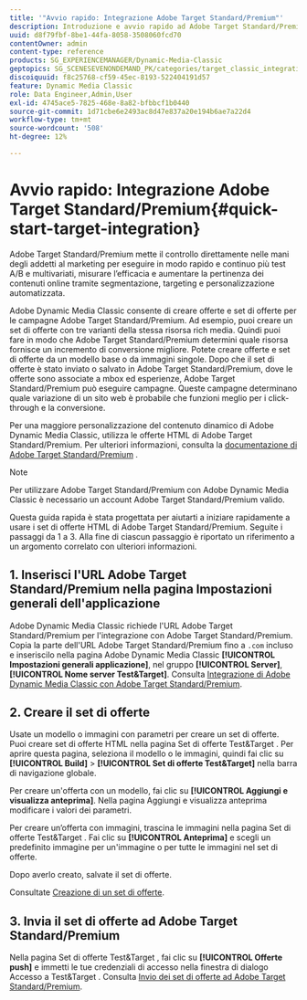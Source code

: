 ```yaml
---
title: '"Avvio rapido: Integrazione Adobe Target Standard/Premium"'
description: Introduzione e avvio rapido ad Adobe Target Standard/Premium per aiutarti a iniziare rapidamente a usare le tecniche di integrazione di Adobe Target Standard/Premium.
uuid: d8f79fbf-8be1-44fa-8058-3508060fcd70
contentOwner: admin
content-type: reference
products: SG_EXPERIENCEMANAGER/Dynamic-Media-Classic
geptopics: SG_SCENESEVENONDEMAND_PK/categories/target_classic_integration
discoiquuid: f8c25768-cf59-45ec-8193-522404191d57
feature: Dynamic Media Classic
role: Data Engineer,Admin,User
exl-id: 4745ace5-7825-468e-8a82-bfbbcf1b0440
source-git-commit: 1d71cbe6e2493ac8d47e837a20e194b6ae7a22d4
workflow-type: tm+mt
source-wordcount: '508'
ht-degree: 12%

---
```


# Avvio rapido: Integrazione Adobe Target Standard/Premium{#quick-start-target-integration}

Adobe Target Standard/Premium mette il controllo direttamente nelle mani degli addetti al marketing per eseguire in modo rapido e continuo più test A/B e multivariati, misurare l’efficacia e aumentare la pertinenza dei contenuti online tramite segmentazione, targeting e personalizzazione automatizzata.

Adobe Dynamic Media Classic consente di creare offerte e set di offerte per le campagne Adobe Target Standard/Premium. Ad esempio, puoi creare un set di offerte con tre varianti della stessa risorsa rich media. Quindi puoi fare in modo che Adobe Target Standard/Premium determini quale risorsa fornisce un incremento di conversione migliore. Potete creare offerte e set di offerte da un modello base o da immagini singole. Dopo che il set di offerte è stato inviato o salvato in Adobe Target Standard/Premium, dove le offerte sono associate a mbox ed esperienze, Adobe Target Standard/Premium può eseguire campagne. Queste campagne determinano quale variazione di un sito web è probabile che funzioni meglio per i click-through e la conversione.

Per una maggiore personalizzazione del contenuto dinamico di Adobe Dynamic Media Classic, utilizza le offerte HTML di Adobe Target Standard/Premium. Per ulteriori informazioni, consulta la [documentazione di Adobe Target Standard/Premium](https://experienceleague.adobe.com/docs/target.html) .

>[!NOTE]
>
>Per utilizzare Adobe Target Standard/Premium con Adobe Dynamic Media Classic è necessario un account Adobe Target Standard/Premium valido.

Questa guida rapida è stata progettata per aiutarti a iniziare rapidamente a usare i set di offerte HTML di Adobe Target Standard/Premium. Seguite i passaggi da 1 a 3. Alla fine di ciascun passaggio è riportato un riferimento a un argomento correlato con ulteriori informazioni.

## 1. Inserisci l&#39;URL Adobe Target Standard/Premium nella pagina Impostazioni generali dell&#39;applicazione

Adobe Dynamic Media Classic richiede l&#39;URL Adobe Target Standard/Premium per l&#39;integrazione con Adobe Target Standard/Premium. Copia la parte dell&#39;URL Adobe Target Standard/Premium fino a `.com` incluso e inseriscilo nella pagina Adobe Dynamic Media Classic **[!UICONTROL Impostazioni generali applicazione]**, nel gruppo **[!UICONTROL Server]**, **[!UICONTROL Nome server Test&amp;Target]**. Consulta [Integrazione di Adobe Dynamic Media Classic con Adobe Target Standard/Premium](integrating-dmc-with-target.md#integrating-dmc-with-target).

## 2. Creare il set di offerte

Usate un modello o immagini con parametri per creare un set di offerte. Puoi creare set di offerte HTML nella pagina Set di offerte Test&amp;Target . Per aprire questa pagina, seleziona il modello o le immagini, quindi fai clic su **[!UICONTROL Build]** > **[!UICONTROL Set di offerte Test&amp;Target]** nella barra di navigazione globale.

Per creare un&#39;offerta con un modello, fai clic su **[!UICONTROL Aggiungi e visualizza anteprima]**. Nella pagina Aggiungi e visualizza anteprima modificare i valori dei parametri.

Per creare un’offerta con immagini, trascina le immagini nella pagina Set di offerte Test&amp;Target . Fai clic su **[!UICONTROL Anteprima]** e scegli un predefinito immagine per un&#39;immagine o per tutte le immagini nel set di offerte.

Dopo averlo creato, salvate il set di offerte.

Consultate [Creazione di un set di offerte](creating-offer-set.md#creating_an_offer_set).

## 3. Invia il set di offerte ad Adobe Target Standard/Premium

Nella pagina Set di offerte Test&amp;Target , fai clic su **[!UICONTROL Offerte push]** e immetti le tue credenziali di accesso nella finestra di dialogo Accesso a Test&amp;Target . Consulta [Invio dei set di offerte ad Adobe Target Standard/Premium](pushing-offer-sets-target.md#pushing_offer_sets_to_target).
